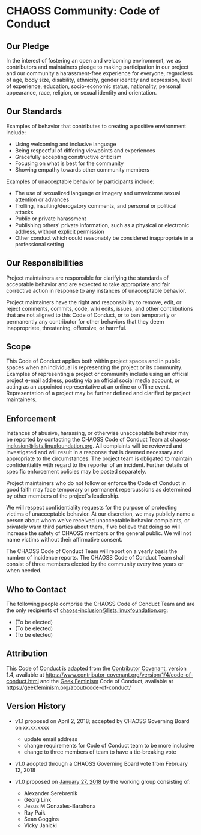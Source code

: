 # CHAOSS Community: Code of Conduct

## Our Pledge

In the interest of fostering an open and welcoming environment, we as
contributors and maintainers pledge to making participation in our project and
our community a harassment-free experience for everyone, regardless of age, body
size, disability, ethnicity, gender identity and expression, level of experience,
education, socio-economic status, nationality, personal appearance, race,
religion, or sexual identity and orientation.

## Our Standards

Examples of behavior that contributes to creating a positive environment
include:

* Using welcoming and inclusive language
* Being respectful of differing viewpoints and experiences
* Gracefully accepting constructive criticism
* Focusing on what is best for the community
* Showing empathy towards other community members

Examples of unacceptable behavior by participants include:

* The use of sexualized language or imagery and unwelcome sexual attention or
  advances
* Trolling, insulting/derogatory comments, and personal or political attacks
* Public or private harassment
* Publishing others' private information, such as a physical or electronic
  address, without explicit permission
* Other conduct which could reasonably be considered inappropriate in a
  professional setting

## Our Responsibilities

Project maintainers are responsible for clarifying the standards of acceptable
behavior and are expected to take appropriate and fair corrective action in
response to any instances of unacceptable behavior.

Project maintainers have the right and responsibility to remove, edit, or
reject comments, commits, code, wiki edits, issues, and other contributions
that are not aligned to this Code of Conduct, or to ban temporarily or
permanently any contributor for other behaviors that they deem inappropriate,
threatening, offensive, or harmful.

## Scope

This Code of Conduct applies both within project spaces and in public spaces
when an individual is representing the project or its community. Examples of
representing a project or community include using an official project e-mail
address, posting via an official social media account, or acting as an appointed
representative at an online or offline event. Representation of a project may be
further defined and clarified by project maintainers.

## Enforcement

Instances of abusive, harassing, or otherwise unacceptable behavior may be
reported by contacting the CHAOSS Code of Conduct Team at 
<chaoss-inclusion@lists.linuxfoundation.org>. All
complaints will be reviewed and investigated and will result in a response that
is deemed necessary and appropriate to the circumstances. The project team is
obligated to maintain confidentiality with regard to the reporter of an incident.
Further details of specific enforcement policies may be posted separately.

Project maintainers who do not follow or enforce the Code of Conduct in good
faith may face temporary or permanent repercussions as determined by other
members of the project's leadership.

We will respect confidentiality requests for the purpose of protecting victims
of unacceptable behavior. At our discretion, we may publicly name a person about
whom we’ve received unacceptable behavior complaints, or privately warn third
parties about them, if we believe that doing so will increase the safety of
CHAOSS members or the general public. We will not name victims without their
affirmative consent.

The CHAOSS Code of Conduct Team will report on a yearly basis the number of
incidence reports. The CHAOSS Code of Conduct Team shall consist of three members 
elected by the community every two years or when needed.

## Who to Contact

The following people comprise the CHAOSS Code of Conduct Team and are the only 
recipients of <chaoss-inclusion@lists.linuxfoundation.org>:
 - (To be elected)
 - (To be elected)
 - (To be elected)

## Attribution

This Code of Conduct is adapted from the [Contributor Covenant][cc-homepage], version 1.4,
available at https://www.contributor-covenant.org/version/1/4/code-of-conduct.html
and the [Geek Feminism][gf-homepage] Code of Conduct,
available at https://geekfeminism.org/about/code-of-conduct/

[cc-homepage]: https://www.contributor-covenant.org
[gf-homepage]: https://geekfeminism.org/

## Version History

* v1.1 proposed on April 2, 2018; accepted by CHAOSS Governing Board on xx.xx.xxxx
  - update email address
  - change requirements for Code of Conduct team to be more inclusive
  - change to three members of team to have a tie-breaking vote

* v1.0 adopted through a CHAOSS Governing Board vote from February 12, 2018

* v1.0 proposed on [January 27, 2018](https://github.com/chaoss/governance/pull/3#issuecomment-360939881) by the working group consisting of:
    * Alexander Serebrenik
    * Georg Link
    * Jesus M Gonzales-Barahona
    * Ray Paik
    * Sean Goggins
    * Vicky Janicki
